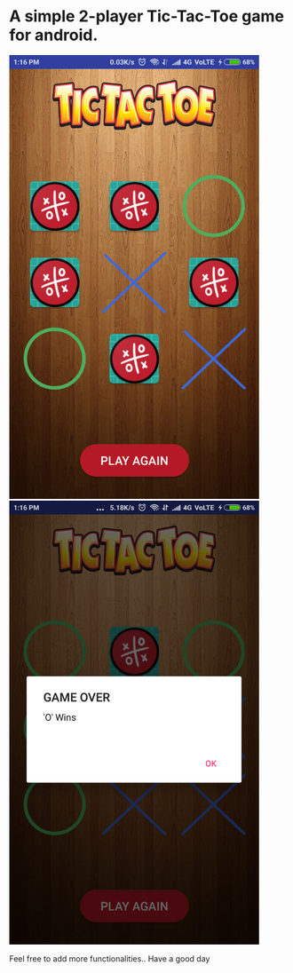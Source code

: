 # A simple 2-player Tic-Tac-Toe game for android.

<div class="column">
<img src="Screenshots/Screenshot_2018-09-12-13-16-16-523_com.example.pickachu.tictictoe.png" height="800">
<img src="Screenshots/Screenshot_2018-09-12-13-16-42-350_com.example.pickachu.tictictoe.png" height="800">
</div>

Feel free to add more functionalities..
Have a good day
